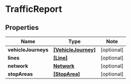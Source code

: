 
# TrafficReport

## Properties

Name | Type | Note
---- | ---- | ----
**vehicleJourneys** | [**[VehicleJourney]**](VehicleJourney.md) | [optional] 
**lines** | [**[Line]**](Line.md) | [optional] 
**network** | [**Network**](Network.md) | [optional] 
**stopAreas** | [**[StopArea]**](StopArea.md) | [optional] 

